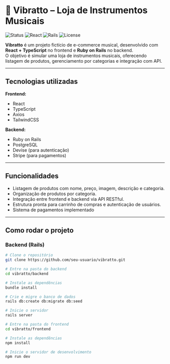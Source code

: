 # 🎵 Vibratto – Loja de Instrumentos Musicais

![Status](https://img.shields.io/badge/status-em%20desenvolvimento-yellow)
![React](https://img.shields.io/badge/frontend-React%20%2B%20TypeScript-61DAFB?logo=react)
![Rails](https://img.shields.io/badge/backend-Ruby%20on%20Rails-D30001?logo=rubyonrails)
![License](https://img.shields.io/badge/license-MIT-blue)

**Vibratto** é um projeto fictício de e-commerce musical, desenvolvido com **React + TypeScript** no frontend e **Ruby on Rails** no backend.  
O objetivo é simular uma loja de instrumentos musicais, oferecendo listagem de produtos, gerenciamento por categorias e integração com API.

---

##  Tecnologias utilizadas

**Frontend:**
- React
- TypeScript
- Axios
- TailwindCSS

**Backend:**
- Ruby on Rails
- PostgreSQL
- Devise (para autenticação)
- Stripe (para pagamentos)

---

##  Funcionalidades

- Listagem de produtos com nome, preço, imagem, descrição e categoria.
- Organização de produtos por categoria.
- Integração entre frontend e backend via API RESTful.
- Estrutura pronta para carrinho de compras e autenticação de usuários.
- Sistema de pagamentos implementado 

---

##  Como rodar o projeto

### Backend (Rails)
```bash
# Clone o repositório
git clone https://github.com/seu-usuario/vibratto.git

# Entre na pasta do backend
cd vibratto/backend

# Instale as dependências
bundle install

# Crie e migre o banco de dados
rails db:create db:migrate db:seed

# Inicie o servidor
rails server
```
```bash
# Entre na pasta do frontend
cd vibratto/frontend

# Instale as dependências
npm install

# Inicie o servidor de desenvolvimento
npm run dev
